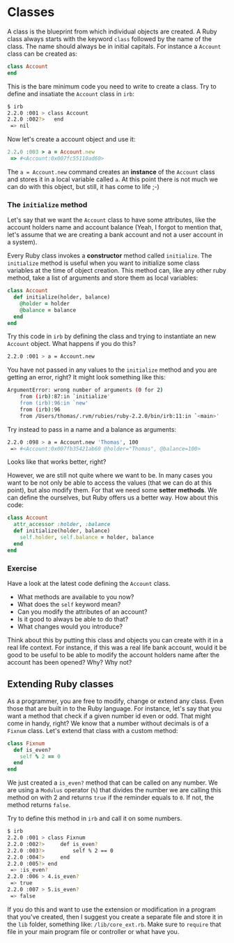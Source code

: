 # Classes

A class is the blueprint from which individual objects are created. A Ruby class always starts with the keyword `class` followed by the name of the class. The name should always be in initial capitals. For instance a `Account` class can be created as:

```ruby
class Account
end 
``` 
This is the bare minimum code you need to write to create a class. Try to define and insatiate the `Account` class in `irb`:

```bash
$ irb
2.2.0 :001 > class Account
2.2.0 :002?>   end
 => nil
 ````
Now let's create a account object and use it:
```ruby
2.2.0 :003 > a = Account.new
 => #<Account:0x007fc55110ad60> 
```
The `a = Account.new` command creates an **instance** of the `Account` class and stores it in a local variable called `a`. At this point there is not much we can do with this object, but still, it has come to life ;-)

### The `initialize` method
Let's say that we want the `Account` class to have some attributes, like the account holders name and account balance (Yeah, I forgot to mention that, let's assume that we are creating a bank account and not a user account in a system). 

Every Ruby class invokes a **constructor** method called `initialize`. The `initialize` method is useful when you want to initialize some class variables at the time of object creation. This method can, like any other ruby method, take a list of arguments and store them as local variables:

```ruby
class Account  
  def initialize(holder, balance)
    @holder = holder
    @balance = balance
  end
end
```
Try this code in `irb` by defining the class and trying to instantiate an new  `Account` object. What happens if you do this?

```bash
2.2.0 :001 > a = Account.new
```
You have not passed in any values to the `initialize` method and you are getting an error, right? It might look something like this:
```bash
ArgumentError: wrong number of arguments (0 for 2)
	from (irb):87:in `initialize'
	from (irb):96:in `new'
	from (irb):96
	from /Users/thomas/.rvm/rubies/ruby-2.2.0/bin/irb:11:in `<main>'
```

Try instead to pass in a name and a balance as arguments:
```bash
2.2.0 :098 > a = Account.new 'Thomas', 100
 => #<Account:0x007fb35421ab60 @holder="Thomas", @balance=100> 
```
Looks like that works better, right?

However, we are still not quite where we want to be. In many cases you want to be not only be able to access the values (that we can do at this point), but also modify them. For that we need some **setter methods**. We can define the ourselves, but Ruby offers us a better way. How about this code:

```ruby
class Account  
  attr_accessor :holder, :balance
  def initialize(holder, balance)
    self.holder, self.balance = holder, balance
  end
end
```

### Exercise
Have a look at the latest code defining the `Account` class. 
* What methods are available to you now?
* What does the `self` keyword mean?
* Can you modify the attributes of an account? 
* Is it good to always be able to do that? 
* What changes would you introduce?

Think about this by putting this class and objects you can create with it in a real life context. For instance, if this was a real life bank account, would it be good to be useful to be able to modify the account holders name after the account has been opened? Why? Why not?




## Extending Ruby classes

As a programmer, you are free to modify, change or extend any class. Even those that are built in to the Ruby language. For instance, let's say that you want a method that check if a given number id even or odd. That might come in handy, right? We know that a number without decimals is of a `Fixnum` class. Let's extend that class with a custom method:

```ruby
class Fixnum
  def is_even?
    self % 2 == 0
  end
end
```
We just created a `is_even?` method that can be called on any number. We are using a `Modulus` operator (`%`) that divides the number we are calling this method on with 2 and returns `true` if the reminder equals to `0`. If not, the method returns `false`.

Try to define this method in `irb` and call it on some numbers.
```bash
$ irb
2.2.0 :001 > class Fixnum
2.2.0 :002?>     def is_even?
2.2.0 :003?>         self % 2 == 0
2.2.0 :004?>     end
2.2.0 :005?> end
 => :is_even? 
2.2.0 :006 > 4.is_even?
 => true 
2.2.0 :007 > 5.is_even?
 => false 
```

If you do this and want to use the extension or modification in a program that you've created, then I suggest you create a separate file and store it in the `lib` folder, something like: `/lib/core_ext.rb`. Make sure to `require` that file in your main program file or controller or what have you. 

